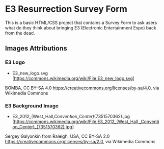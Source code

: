 # E3 Resurrection Survey Form

This is a basic HTML/CSS project that contains a Survey Form to ask users what do they think about bringing E3 (Electronic Entertainment Expo) back from the dead.

## Images Attributions

### E3 Logo

- E3_new_logo.svg [https://commons.wikimedia.org/wiki/File:E3_new_logo.svg]

BOMBA, CC BY-SA 4.0 <https://creativecommons.org/licenses/by-sa/4.0>, via Wikimedia Commons

### E3 Background Image

- E3_2012_(West_Hall,_Convention_Center)_(7351570362).jpg [https://commons.wikimedia.org/wiki/File:E3_2012_(West_Hall,_Convention_Center)_(7351570362).jpg]

Sergey Galyonkin from Raleigh, USA, CC BY-SA 2.0 <https://creativecommons.org/licenses/by-sa/2.0>, via Wikimedia Commons